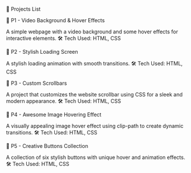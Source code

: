 📌 Projects List

🔹 P1 - Video Background & Hover Effects

A simple webpage with a video background and some hover effects for interactive elements.
🛠 Tech Used: HTML, CSS

🔹 P2 - Stylish Loading Screen

A stylish loading animation with smooth transitions.
🛠 Tech Used: HTML, CSS

🔹 P3 - Custom Scrollbars

A project that customizes the website scrollbar using CSS for a sleek and modern appearance.
🛠 Tech Used: HTML, CSS

🔹 P4 - Awesome Image Hovering Effect

A visually appealing image hover effect using clip-path to create dynamic transitions.
🛠 Tech Used: HTML, CSS

🔹 P5 - Creative Buttons Collection

A collection of six stylish buttons with unique hover and animation effects.
🛠 Tech Used: HTML, CSS
